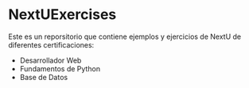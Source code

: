 # NextUExercises

Este es un reporsitorio que contiene ejemplos y ejercicios de NextU de diferentes certificaciones:
- Desarrollador Web
- Fundamentos de Python
- Base de Datos
